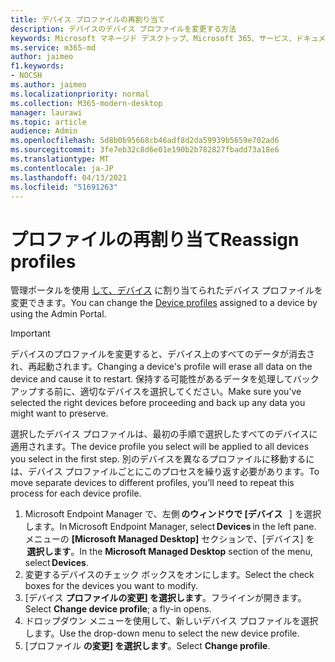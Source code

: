 ```yaml
---
title: デバイス プロファイルの再割り当て
description: デバイスのデバイス プロファイルを変更する方法
keywords: Microsoft マネージド デスクトップ、Microsoft 365、サービス、ドキュメント
ms.service: m365-md
author: jaimeo
f1.keywords:
- NOCSH
ms.author: jaimeo
ms.localizationpriority: normal
ms.collection: M365-modern-desktop
manager: laurawi
ms.topic: article
audience: Admin
ms.openlocfilehash: 5d8b0b95668cb46adf8d2da59939b5659e702ad6
ms.sourcegitcommit: 3fe7eb32c8d6e01e190b2b782827fbadd73a18e6
ms.translationtype: MT
ms.contentlocale: ja-JP
ms.lasthandoff: 04/13/2021
ms.locfileid: "51691263"
---
```

# <a name="reassign-profiles"></a><span data-ttu-id="4ccca-104">プロファイルの再割り当て</span><span class="sxs-lookup"><span data-stu-id="4ccca-104">Reassign profiles</span></span>

<span data-ttu-id="4ccca-105">管理ポータルを使用 [して、デバイス](../service-description/profiles.md) に割り当てられたデバイス プロファイルを変更できます。</span><span class="sxs-lookup"><span data-stu-id="4ccca-105">You can change the [Device profiles](../service-description/profiles.md) assigned to a device by using the Admin Portal.</span></span>

> [!IMPORTANT]
> <span data-ttu-id="4ccca-106">デバイスのプロファイルを変更すると、デバイス上のすべてのデータが消去され、再起動されます。</span><span class="sxs-lookup"><span data-stu-id="4ccca-106">Changing a device's profile will erase all data on the device and cause it to restart.</span></span> <span data-ttu-id="4ccca-107">保持する可能性があるデータを処理してバックアップする前に、適切なデバイスを選択してください。</span><span class="sxs-lookup"><span data-stu-id="4ccca-107">Make sure you’ve selected the right devices before proceeding and back up any data you might want to preserve.</span></span>

<span data-ttu-id="4ccca-108">選択したデバイス プロファイルは、最初の手順で選択したすべてのデバイスに適用されます。</span><span class="sxs-lookup"><span data-stu-id="4ccca-108">The device profile you select will be applied to all devices you select in the first step.</span></span> <span data-ttu-id="4ccca-109">別のデバイスを異なるプロファイルに移動するには、デバイス プロファイルごとにこのプロセスを繰り返す必要があります。</span><span class="sxs-lookup"><span data-stu-id="4ccca-109">To move separate devices to different profiles, you’ll need to repeat this process for each device profile.</span></span> 

1. <span data-ttu-id="4ccca-110">Microsoft Endpoint Manager で、左側 **のウィンドウで [デバイス**   ] を選択します。</span><span class="sxs-lookup"><span data-stu-id="4ccca-110">In Microsoft Endpoint Manager, select **Devices** in the left pane.</span></span> <span data-ttu-id="4ccca-111">メニューの **[Microsoft Managed Desktop]** セクションで、[デバイス] を  **選択します**。</span><span class="sxs-lookup"><span data-stu-id="4ccca-111">In the **Microsoft Managed Desktop** section of the menu, select **Devices**.</span></span>  
2. <span data-ttu-id="4ccca-112">変更するデバイスのチェック ボックスをオンにします。</span><span class="sxs-lookup"><span data-stu-id="4ccca-112">Select the check boxes for the devices you want to modify.</span></span> 
3. <span data-ttu-id="4ccca-113">[デバイス **プロファイルの変更] を選択します**。フライインが開きます。</span><span class="sxs-lookup"><span data-stu-id="4ccca-113">Select **Change device profile**; a fly-in opens.</span></span>
4. <span data-ttu-id="4ccca-114">ドロップダウン メニューを使用して、新しいデバイス プロファイルを選択します。</span><span class="sxs-lookup"><span data-stu-id="4ccca-114">Use the drop-down menu to select the new device profile.</span></span>
5. <span data-ttu-id="4ccca-115">[プロファイル **の変更] を選択します**。</span><span class="sxs-lookup"><span data-stu-id="4ccca-115">Select **Change profile**.</span></span>


